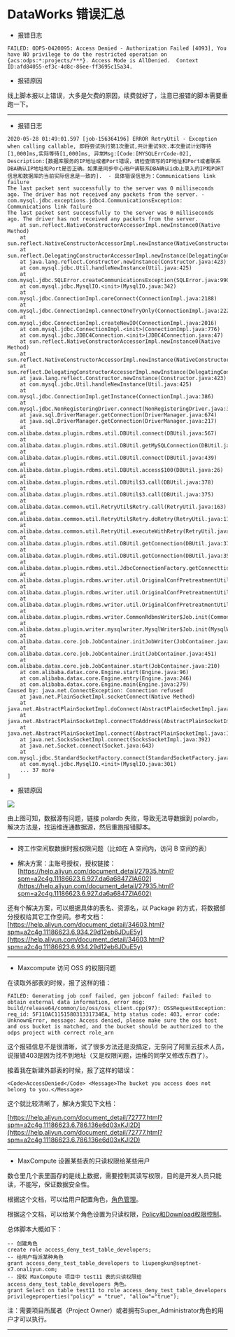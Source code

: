 # DataWorks 错误汇总


- 报错日志

```
FAILED: ODPS-0420095: Access Denied - Authorization Failed [4093], You have NO privilege to do the restricted operation on  {acs:odps:*:projects/***}. Access Mode is AllDenied.  Context ID:afd84055-ef3c-4d8c-86ee-ff3695c15a34.
```

- 报错原因

线上脚本报以上错误，大多是欠费的原因，续费就好了，注意已报错的脚本需要重跑一下。

---

- 报错日志

```
2020-05-28 01:49:01.597 [job-156364196] ERROR RetryUtil - Exception when calling callable, 即将尝试执行第1次重试,共计重试9次.本次重试计划等待[1,000]ms,实际等待[1,000]ms, 异常Msg:[Code:[MYSQLErrCode-02], Description:[数据库服务的IP地址或者Port错误，请检查填写的IP地址和Port或者联系DBA确认IP地址和Port是否正确。如果是同步中心用户请联系DBA确认idb上录入的IP和PORT信息和数据库的当前实际信息是一致的].  - 具体错误信息为：Communications link failure
The last packet sent successfully to the server was 0 milliseconds ago. The driver has not received any packets from the server. - com.mysql.jdbc.exceptions.jdbc4.CommunicationsException: Communications link failure
The last packet sent successfully to the server was 0 milliseconds ago. The driver has not received any packets from the server.
    at sun.reflect.NativeConstructorAccessorImpl.newInstance0(Native Method)
    at sun.reflect.NativeConstructorAccessorImpl.newInstance(NativeConstructorAccessorImpl.java:62)
    at sun.reflect.DelegatingConstructorAccessorImpl.newInstance(DelegatingConstructorAccessorImpl.java:45)
    at java.lang.reflect.Constructor.newInstance(Constructor.java:423)
    at com.mysql.jdbc.Util.handleNewInstance(Util.java:425)
    at com.mysql.jdbc.SQLError.createCommunicationsException(SQLError.java:990)
    at com.mysql.jdbc.MysqlIO.<init>(MysqlIO.java:342)
    at com.mysql.jdbc.ConnectionImpl.coreConnect(ConnectionImpl.java:2188)
    at com.mysql.jdbc.ConnectionImpl.connectOneTryOnly(ConnectionImpl.java:2221)
    at com.mysql.jdbc.ConnectionImpl.createNewIO(ConnectionImpl.java:2016)
    at com.mysql.jdbc.ConnectionImpl.<init>(ConnectionImpl.java:776)
    at com.mysql.jdbc.JDBC4Connection.<init>(JDBC4Connection.java:47)
    at sun.reflect.NativeConstructorAccessorImpl.newInstance0(Native Method)
    at sun.reflect.NativeConstructorAccessorImpl.newInstance(NativeConstructorAccessorImpl.java:62)
    at sun.reflect.DelegatingConstructorAccessorImpl.newInstance(DelegatingConstructorAccessorImpl.java:45)
    at java.lang.reflect.Constructor.newInstance(Constructor.java:423)
    at com.mysql.jdbc.Util.handleNewInstance(Util.java:425)
    at com.mysql.jdbc.ConnectionImpl.getInstance(ConnectionImpl.java:386)
    at com.mysql.jdbc.NonRegisteringDriver.connect(NonRegisteringDriver.java:330)
    at java.sql.DriverManager.getConnection(DriverManager.java:674)
    at java.sql.DriverManager.getConnection(DriverManager.java:217)
    at com.alibaba.datax.plugin.rdbms.util.DBUtil.connect(DBUtil.java:567)
    at com.alibaba.datax.plugin.rdbms.util.DBUtil.getMySQLConnection(DBUtil.java:460)
    at com.alibaba.datax.plugin.rdbms.util.DBUtil.connect(DBUtil.java:439)
    at com.alibaba.datax.plugin.rdbms.util.DBUtil.access$100(DBUtil.java:26)
    at com.alibaba.datax.plugin.rdbms.util.DBUtil$3.call(DBUtil.java:378)
    at com.alibaba.datax.plugin.rdbms.util.DBUtil$3.call(DBUtil.java:375)
    at com.alibaba.datax.common.util.RetryUtil$Retry.call(RetryUtil.java:163)
    at com.alibaba.datax.common.util.RetryUtil$Retry.doRetry(RetryUtil.java:111)
    at com.alibaba.datax.common.util.RetryUtil.executeWithRetry(RetryUtil.java:31)
    at com.alibaba.datax.plugin.rdbms.util.DBUtil.getConnection(DBUtil.java:375)
    at com.alibaba.datax.plugin.rdbms.util.DBUtil.getConnection(DBUtil.java:359)
    at com.alibaba.datax.plugin.rdbms.util.JdbcConnectionFactory.getConnecttion(JdbcConnectionFactory.java:29)
    at com.alibaba.datax.plugin.rdbms.writer.util.OriginalConfPretreatmentUtil.dealColumnConf(OriginalConfPretreatmentUtil.java:167)
    at com.alibaba.datax.plugin.rdbms.writer.util.OriginalConfPretreatmentUtil.dealColumnConf(OriginalConfPretreatmentUtil.java:250)
    at com.alibaba.datax.plugin.rdbms.writer.util.OriginalConfPretreatmentUtil.doPretreatment(OriginalConfPretreatmentUtil.java:43)
    at com.alibaba.datax.plugin.rdbms.writer.CommonRdbmsWriter$Job.init(CommonRdbmsWriter.java:68)
    at com.alibaba.datax.plugin.writer.mysqlwriter.MysqlWriter$Job.init(MysqlWriter.java:31)
    at com.alibaba.datax.core.job.JobContainer.initJobWriter(JobContainer.java:1064)
    at com.alibaba.datax.core.job.JobContainer.init(JobContainer.java:451)
    at com.alibaba.datax.core.job.JobContainer.start(JobContainer.java:210)
    at com.alibaba.datax.core.Engine.start(Engine.java:96)
    at com.alibaba.datax.core.Engine.entry(Engine.java:246)
    at com.alibaba.datax.core.Engine.main(Engine.java:279)
Caused by: java.net.ConnectException: Connection refused
    at java.net.PlainSocketImpl.socketConnect(Native Method)
    at java.net.AbstractPlainSocketImpl.doConnect(AbstractPlainSocketImpl.java:350)
    at java.net.AbstractPlainSocketImpl.connectToAddress(AbstractPlainSocketImpl.java:206)
    at java.net.AbstractPlainSocketImpl.connect(AbstractPlainSocketImpl.java:188)
    at java.net.SocksSocketImpl.connect(SocksSocketImpl.java:392)
    at java.net.Socket.connect(Socket.java:643)
    at com.mysql.jdbc.StandardSocketFactory.connect(StandardSocketFactory.java:211)
    at com.mysql.jdbc.MysqlIO.<init>(MysqlIO.java:301)
    ... 37 more
]
```


- 报错原因

![](https://github.com/liuzhongning/Articles/blob/master/resources/BigData/DataWorks-errors-01.jpg)

由上图可知，数据源有问题，链接 polardb 失败，导致无法导数据到 polardb，解决方法是，找运维连通数据源，然后重跑报错脚本。

---

- 跨工作空间取数据时报权限问题（比如在 A 空间内，访问 B 空间的表）

- 解决方案：主账号授权，授权链接：[https://help.aliyun.com/document_detail/27935.html?spm=a2c4g.11186623.6.927.da6a6847ZlA602](https://help.aliyun.com/document_detail/27935.html?spm=a2c4g.11186623.6.927.da6a6847ZlA602)

还有个解决方案，可以根据具体的表名、资源名，以 Package 的方式，将数据部分授权给其它工作空间。参考文档：[https://help.aliyun.com/document_detail/34603.html?spm=a2c4g.11186623.6.934.29d12eb6JDuE5y](https://help.aliyun.com/document_detail/34603.html?spm=a2c4g.11186623.6.934.29d12eb6JDuE5y)

---

- Maxcompute 访问 OSS 的权限问题

在读取外部表的时候，报了这样的错：

```
FAILED: Generating job conf failed, gen jobconf failed: Failed to obtain external data information, error msg: build/release64/common/io/oss/oss_client.cpp(97): OSSRequestException: req_id: 5F110AC115158031331734EA, http status code: 403, error code: UnknownError, message: Access denied, please make sure the oss host and oss bucket is matched, and the bucket should be authorized to the odps project with correct role_arn
```

这个报错信息不是很清晰，试了很多方法还是没搞定，无奈问了阿里云技术人员，说报错403是因为找不到地址（又是权限问题，运维的同学又修改东西了）。

接着我在新建外部表的时候，报了这样的错误：

```
<Code>AccessDenied</Code> <Message>The bucket you access does not belong to you.</Message>
```

这个就比较清晰了，解决方案见下文档：

[https://help.aliyun.com/document_detail/72777.html?spm=a2c4g.11186623.6.786.136e6d03xKJI2D](https://help.aliyun.com/document_detail/72777.html?spm=a2c4g.11186623.6.786.136e6d03xKJI2D)

---

- MaxCompute 设置某些表的只读权限给某些用户

数仓里几个表里面存的是线上数据，需要控制其读写权限，目的是开发人员只能读，不能写，保证数据安全性。

根据这个文档，可以给用户配置角色，[角色管理](https://help.aliyun.com/document_detail/27934.html?spm=a2c4g.11186623.6.927.49d29d61tRALZe)。


根据这个文档，可以给某个角色设置为只读权限，[Policy和Download权限控制](https://help.aliyun.com/document_detail/162576.html?spm=a2c4g.11186623.6.930.3cc31afdqENv14)。

总体脚本大概如下：

```
-- 创建角色
create role access_deny_test_table_developers;
-- 给用户指派某种角色
grant access_deny_test_table_developers to liupengkun@septnet-x7.onaliyun.com;
-- 授权 MaxCompute 项目中 test11 表的只读权限给 access_deny_test_table_developers 角色。
grant Select on table test11 to role access_deny_test_table_developers privilegeproperties("policy" = "true", "allow"="true");

```

注：需要项目所属者（Project Owner）或者拥有Super_Administrator角色的用户才可以执行。

---